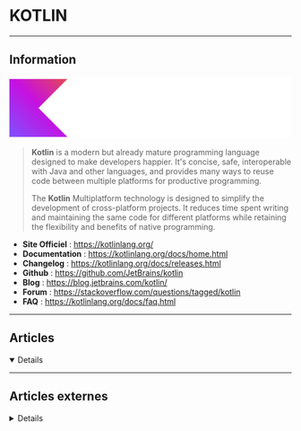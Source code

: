 # KOTLIN
----

## <i class="fa-solid fa-hashtag"></i> Information

![Logo](../../_media/developpement/kotlin/kotlin_logo.png ':size=250 :no-zoom')


> <i class="fa-solid fa-quote-left"></i> **Kotlin** is a modern but already mature programming language designed to make developers happier. It's concise, safe, interoperable with Java and other languages, and provides many ways to reuse code between multiple platforms for productive programming.
>
> The **Kotlin** Multiplatform technology is designed to simplify the development of cross-platform projects. It reduces time spent writing and maintaining the same code for different platforms while retaining the flexibility and benefits of native programming. <i class="fa-solid fa-quote-left fa-rotate-180"></i>


- <i class="fa-solid fa-globe"></i> **Site Officiel** : https://kotlinlang.org/
- <i class="fa-solid fa-book"></i> **Documentation** : https://kotlinlang.org/docs/home.html
- <i class="fa-solid fa-file-circle-question"></i> **Changelog** : https://kotlinlang.org/docs/releases.html
- <i class="fa-brands fa-github"></i> **Github** : https://github.com/JetBrains/kotlin
- <i class="fab fa-blogger-b"></i> **Blog** : https://blog.jetbrains.com/kotlin/
- <i class="fas fa-comments"></i> **Forum** : https://stackoverflow.com/questions/tagged/kotlin
- <i class="far fa-question-circle"></i> **FAQ** : https://kotlinlang.org/docs/faq.html

---

## <i class="fa-regular fa-newspaper"></i> Articles

<details open>

</details>

---

## <i class="fa-solid fa-glasses"></i> Articles externes

<details>

- [Créer une application mobile sur Android (Formation débutant)](https://www.youtube.com/watch?v=WlDzTh4WXek)
- [A Beginner's Guide to Kotlin](https://dzone.com/articles/a-beginners-guide-to-kotlin-1)
- [How to Install and Run Kotlin in Ubuntu](https://linuxhint.com/kotlin_ubuntu/)
- [Initialiser un tableau en Kotlin [AK 2]](https://www.chillcoding.com/blog/2019/09/26/kotlin-array/)
- [Testing Kotlin With Spock (Part 1): Object](https://dzone.com/articles/testing-kotlin-with-spock-part-1-object)
- [Using Kotlin in Android Studio 3.0 (Part 4)](https://dzone.com/articles/using-kotlin-in-android-studio-30-part-4)
- [Using Kotlin in Android Studio 3.0 (Part 3)](https://dzone.com/articles/using-kotlin-in-android-studio-30-part-3)
- [Using Kotlin in Android Studio 3.0 (Part 5)](https://dzone.com/articles/using-kotlin-in-android-studio-30-part-5)
- [How to install kotlin programming language on Ubuntu/Debian Linux](https://www.cyberciti.biz/faq/how-to-install-kotlin-programming-language-on-ubuntudebian-linux/)
- [Kotlin: Beware of Java Stream API Habits](https://dzone.com/articles/kotlin-beware-of-java-stream-api-habits)
- [Developing a Simple Android Application Using Kotlin](https://opensourceforu.com/2017/12/developing-simple-android-application-using-kotlin/)
- [Using Kotlin in Android Studio 3.0 (Part 6 — Final)](https://dzone.com/articles/using-kotlin-in-android-studio-30-part-6-final)
- [A Beginner's Guide to Kotlin](https://dzone.com/articles/a-beginners-guide-to-kotlin)

</details>